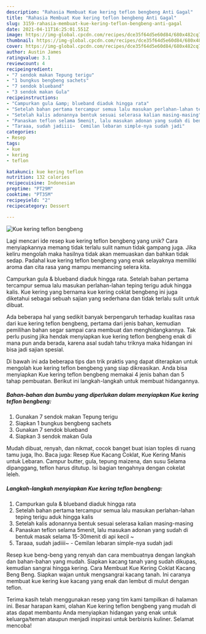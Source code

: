 ```yaml
---
description: "Rahasia Membuat Kue kering teflon bengbeng Anti Gagal"
title: "Rahasia Membuat Kue kering teflon bengbeng Anti Gagal"
slug: 3159-rahasia-membuat-kue-kering-teflon-bengbeng-anti-gagal
date: 2021-04-11T16:25:01.551Z
image: https://img-global.cpcdn.com/recipes/dce35f64d5e60d84/680x482cq70/kue-kering-teflon-bengbeng-foto-resep-utama.jpg
thumbnail: https://img-global.cpcdn.com/recipes/dce35f64d5e60d84/680x482cq70/kue-kering-teflon-bengbeng-foto-resep-utama.jpg
cover: https://img-global.cpcdn.com/recipes/dce35f64d5e60d84/680x482cq70/kue-kering-teflon-bengbeng-foto-resep-utama.jpg
author: Austin James
ratingvalue: 3.1
reviewcount: 4
recipeingredient:
- "7 sendok makan Tepung terigu"
- "1 bungkus bengbeng sachets"
- "7 sendok blueband"
- "3 sendok makan Gula"
recipeinstructions:
- "Campurkan gula &amp; blueband diaduk hingga rata"
- "Setelah bahan pertama tercampur semua lalu masukan perlahan-lahan teping terigu aduk hingga kalis"
- "Setelah kalis adonannya bentuk sesuai selerasa kalian masing-masing"
- "Panaskan teflon selama 5menit, lalu masukan adonan yang sudah di bentuk masak selama 15-30menit di api kecil ~"
- "Taraaa, sudah jadiiii~  Cemilan lebaran simple-nya sudah jadi"
categories:
- Resep
tags:
- kue
- kering
- teflon

katakunci: kue kering teflon 
nutrition: 132 calories
recipecuisine: Indonesian
preptime: "PT29M"
cooktime: "PT35M"
recipeyield: "2"
recipecategory: Dessert

---
```



![Kue kering teflon bengbeng](https://img-global.cpcdn.com/recipes/dce35f64d5e60d84/680x482cq70/kue-kering-teflon-bengbeng-foto-resep-utama.jpg)

Lagi mencari ide resep kue kering teflon bengbeng yang unik? Cara menyiapkannya memang tidak terlalu sulit namun tidak gampang juga. Jika keliru mengolah maka hasilnya tidak akan memuaskan dan bahkan tidak sedap. Padahal kue kering teflon bengbeng yang enak selayaknya memiliki aroma dan cita rasa yang mampu memancing selera kita.

Campurkan gula &amp; blueband diaduk hingga rata. Setelah bahan pertama tercampur semua lalu masukan perlahan-lahan teping terigu aduk hingga kalis. Kue kering yang bernama kue kering coklat bengbeng ini juga diketahui sebagai sebuah sajian yang sederhana dan tidak terlalu sulit untuk dibuat.

Ada beberapa hal yang sedikit banyak berpengaruh terhadap kualitas rasa dari kue kering teflon bengbeng, pertama dari jenis bahan, kemudian pemilihan bahan segar sampai cara membuat dan menghidangkannya. Tak perlu pusing jika hendak menyiapkan kue kering teflon bengbeng enak di mana pun anda berada, karena asal sudah tahu triknya maka hidangan ini bisa jadi sajian spesial.


Di bawah ini ada beberapa tips dan trik praktis yang dapat diterapkan untuk mengolah kue kering teflon bengbeng yang siap dikreasikan. Anda bisa menyiapkan Kue kering teflon bengbeng memakai 4 jenis bahan dan 5 tahap pembuatan. Berikut ini langkah-langkah untuk membuat hidangannya.

<!--inarticleads1-->

##### Bahan-bahan dan bumbu yang diperlukan dalam menyiapkan Kue kering teflon bengbeng:

1. Gunakan 7 sendok makan Tepung terigu
1. Siapkan 1 bungkus bengbeng sachets
1. Gunakan 7 sendok blueband
1. Siapkan 3 sendok makan Gula


Mudah dibuat, renyah, dan nikmat, cocok banget buat isian toples di ruang tamu juga, lho. Baca juga: Resep Kue Kacang Coklat, Kue Kering Manis untuk Lebaran. Campur butter, gula, tepung maizena, dan susu Selama dipanggang, teflon harus ditutup. Isi bagian tengahnya dengan cokelat leleh. 

<!--inarticleads2-->

##### Langkah-langkah menyiapkan Kue kering teflon bengbeng:

1. Campurkan gula &amp; blueband diaduk hingga rata
1. Setelah bahan pertama tercampur semua lalu masukan perlahan-lahan teping terigu aduk hingga kalis
1. Setelah kalis adonannya bentuk sesuai selerasa kalian masing-masing
1. Panaskan teflon selama 5menit, lalu masukan adonan yang sudah di bentuk masak selama 15-30menit di api kecil ~
1. Taraaa, sudah jadiiii~  - Cemilan lebaran simple-nya sudah jadi


Resep kue beng-beng yang renyah dan cara membuatnya dengan langkah dan bahan-bahan yang mudah. Siapkan kacang tanah yang sudah dikupas, kemudian sangrai hingga kering. Cara Membuat Kue Kering Coklat Kacang Beng Beng. Siapkan wajan untuk mengsangrai kacang tanah. Ini caranya membuat kue kering kue kacang yang enak dan lembut di mulut dengan teflon. 

Terima kasih telah menggunakan resep yang tim kami tampilkan di halaman ini. Besar harapan kami, olahan Kue kering teflon bengbeng yang mudah di atas dapat membantu Anda menyiapkan hidangan yang enak untuk keluarga/teman ataupun menjadi inspirasi untuk berbisnis kuliner. Selamat mencoba!
